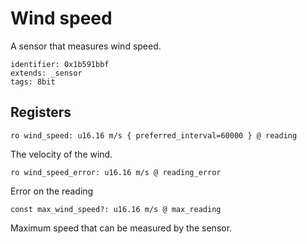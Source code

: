 # Wind speed

A sensor that measures wind speed.

    identifier: 0x1b591bbf
    extends: _sensor
    tags: 8bit

## Registers

    ro wind_speed: u16.16 m/s { preferred_interval=60000 } @ reading

The velocity of the wind.

    ro wind_speed_error: u16.16 m/s @ reading_error

Error on the reading

    const max_wind_speed?: u16.16 m/s @ max_reading

Maximum speed that can be measured by the sensor.

